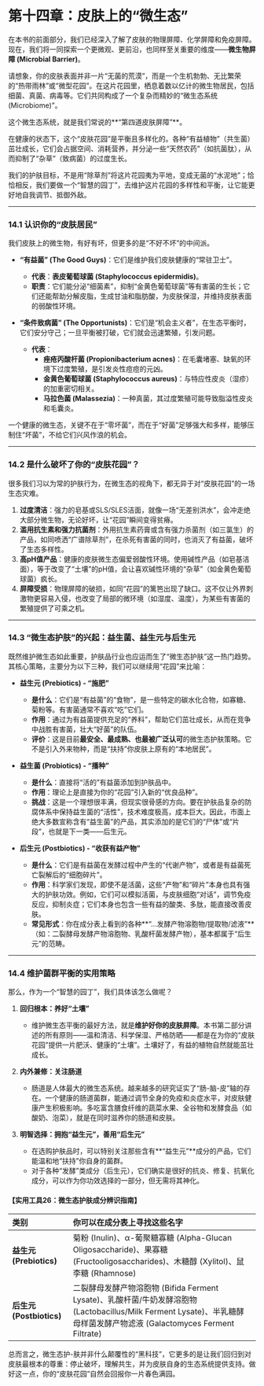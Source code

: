 
# 第十四章：皮肤上的“微生态”

在本书的前面部分，我们已经深入了解了皮肤的物理屏障、化学屏障和免疫屏障。现在，我们将一同探索一个更微观、更前沿，也同样至关重要的维度——**微生物屏障 (Microbial Barrier)**。

请想象，你的皮肤表面并非一片“无菌的荒漠”，而是一个生机勃勃、无比繁荣的“热带雨林”或“微型花园”。在这片花园里，栖息着数以亿计的微生物居民，包括细菌、真菌、病毒等。它们共同构成了一个复杂而精妙的“微生态系统 (Microbiome)”。

这个微生态系统，就是我们常说的**“第四道皮肤屏障”**。

在健康的状态下，这个“皮肤花园”是平衡且多样化的。各种“有益植物”（共生菌）茁壮成长，它们会占据空间、消耗营养，并分泌一些“天然农药”（如抗菌肽），从而抑制了“杂草”（致病菌）的过度生长。

我们的护肤目标，不是用“除草剂”将这片花园夷为平地，变成无菌的“水泥地”；恰恰相反，我们要做一个“智慧的园丁”，去维护这片花园的多样性和平衡，让它能更好地自我调节、抵御外敌。

---

### 14.1 认识你的“皮肤居民”

我们皮肤上的微生物，有好有坏，但更多的是“不好不坏”的中间派。

*   **“有益菌” (The Good Guys)**：它们是维护我们皮肤健康的“常驻卫士”。
    *   **代表**：**表皮葡萄球菌 (Staphylococcus epidermidis)**。
    *   **职责**：它们能分泌“细菌素”，抑制“金黄色葡萄球菌”等有害菌的生长；它们还能帮助分解皮脂，生成甘油和脂肪酸，为皮肤保湿，并维持皮肤表面的弱酸性环境。

*   **“条件致病菌” (The Opportunists)**：它们是“机会主义者”，在生态平衡时，它们安分守己；一旦平衡被打破，它们就会迅速繁殖，引发问题。
    *   **代表**：
        *   **痤疮丙酸杆菌 (Propionibacterium acnes)**：在毛囊堵塞、缺氧的环境下过度繁殖，是引发炎性痘痘的元凶。
        *   **金黄色葡萄球菌 (Staphylococcus aureus)**：与特应性皮炎（湿疹）的加重密切相关。
        *   **马拉色菌 (Malassezia)**：一种真菌，其过度繁殖可能导致脂溢性皮炎和毛囊炎。

一个健康的微生态，关键不在于“零坏菌”，而在于“好菌”足够强大和多样，能够压制住“坏菌”，不给它们兴风作浪的机会。

---

### 14.2 是什么破坏了你的“皮肤花园”？

很多我们习以为常的护肤行为，在微生态的视角下，都无异于对“皮肤花园”的一场生态灾难。

1.  **过度清洁**：强力的皂基或SLS/SLES洁面，就像一场“无差别洪水”，会冲走绝大部分微生物，无论好坏，让“花园”瞬间变得贫瘠。
2.  **滥用抗生素和强力抗菌剂**：外用抗生素药膏或含有强力杀菌剂（如三氯生）的产品，如同喷洒“广谱除草剂”，在杀死有害菌的同时，也消灭了有益菌，破坏了生态多样性。
3.  **高pH值产品**：健康的皮肤微生态偏爱弱酸性环境。使用碱性产品（如皂基洁面），等于改变了“土壤”的pH值，会让喜欢碱性环境的“杂草”（如金黄色葡萄球菌）疯长。
4.  **屏障受损**：物理屏障的破损，如同“花园”的篱笆出现了缺口。这不仅让外界刺激物更容易入侵，也改变了局部的微环境（如湿度、温度），为某些有害菌的繁殖提供了可乘之机。

---

### 14.3 “微生态护肤”的兴起：益生菌、益生元与后生元

既然维护微生态如此重要，护肤品行业也应运而生了“微生态护肤”这一热门趋势。其核心策略，主要分为以下三种，我们可以继续用“花园”来比喻：

*   **益生元 (Prebiotics) - “施肥”**
    *   **是什么**：它们是“有益菌”的“食物”，是一些特定的碳水化合物，如寡糖、菊粉等。有害菌通常不喜欢“吃”它们。
    *   **作用**：通过为有益菌提供充足的“养料”，帮助它们茁壮成长，从而在竞争中战胜有害菌，壮大“好菌”的队伍。
    *   **评价**：这是目前**最安全、最成熟、也最被广泛认可**的微生态护肤策略。它不是引入外来物种，而是“扶持”你皮肤上原有的“本地居民”。

*   **益生菌 (Probiotics) - “播种”**
    *   **是什么**：直接将“活的”有益菌添加到护肤品中。
    *   **作用**：理论上是直接为你的“花园”引入新的“优良品种”。
    *   **挑战**：这是一个理想很丰满，但现实很骨感的方向。要在护肤品复杂的防腐体系中保持益生菌的“活性”，技术难度极高，成本巨大。因此，市面上绝大多数宣称含有“益生菌”的产品，其实添加的是它们的“尸体”或“片段”，也就是下一类——后生元。

*   **后生元 (Postbiotics) - “收获有益产物”**
    *   **是什么**：它们是有益菌在发酵过程中产生的“代谢产物”，或者是有益菌死亡裂解后的“细胞碎片”。
    *   **作用**：科学家们发现，即使不是活菌，这些“产物”和“碎片”本身也具有强大的护肤功效。例如，它们可以模拟活菌，与皮肤细胞“对话”，调节免疫反应，抑制炎症；它们本身也包含一些有益的酸类、多肽，能直接改善皮肤。
    *   **常见形式**：你在成分表上看到的各种**“...发酵产物溶胞物/提取物/滤液”**（如：二裂酵母发酵产物溶胞物、乳酸杆菌发酵产物），基本都属于“后生元”的范畴。

---

### 14.4 维护菌群平衡的实用策略

那么，作为一个“智慧的园丁”，我们具体该怎么做呢？

1.  **回归根本：养好“土壤”**
    *   维护微生态平衡的最好方法，就是**维护好你的皮肤屏障**。本书第二部分讲述的所有原则——温和清洁、科学保湿、严格防晒——都是在为你的“皮肤花园”提供一片肥沃、健康的“土壤”。土壤好了，有益的植物自然就能茁壮成长。

2.  **内外兼修：关注肠道**
    *   肠道是人体最大的微生态系统。越来越多的研究证实了“肠-脑-皮”轴的存在。一个健康的肠道菌群，能通过调节全身的免疫和炎症水平，对皮肤健康产生积极影响。多吃富含膳食纤维的蔬菜水果、全谷物和发酵食品（如酸奶、泡菜），就是在同时滋养你的肠道和皮肤。

3.  **明智选择：拥抱“益生元”，善用“后生元”**
    *   在选购护肤品时，可以特别关注那些含有**“益生元”**成分的产品，它们能温和地“扶持”你自身的菌群。
    *   对于各种“发酵”类成分（后生元），它们确实是很好的抗炎、修复、抗氧化成分，可以作为你功效选择的一部分，但无需将其神化。

#### **【实用工具26：微生态护肤成分辨识指南】**

| 类别 | 你可以在成分表上寻找这些名字 |
| :--- | :--- |
| **益生元 (Prebiotics)** | 菊粉 (Inulin)、α-葡聚糖寡糖 (Alpha-Glucan Oligosaccharide)、果寡糖 (Fructooligosaccharides)、木糖醇 (Xylitol)、鼠李糖 (Rhamnose) |
| **后生元 (Postbiotics)** | 二裂酵母发酵产物溶胞物 (Bifida Ferment Lysate)、乳酸杆菌/牛奶发酵溶胞物 (Lactobacillus/Milk Ferment Lysate)、半乳糖酵母样菌发酵产物滤液 (Galactomyces Ferment Filtrate) |

总而言之，微生态护-肤并非什么颠覆性的“黑科技”，它更多的是让我们回归到对皮肤最根本的尊重：停止破坏，理解共生，并为皮肤自身的生态系统提供支持。做好这一点，你的“皮肤花园”自然会回报你一片春色满园。
